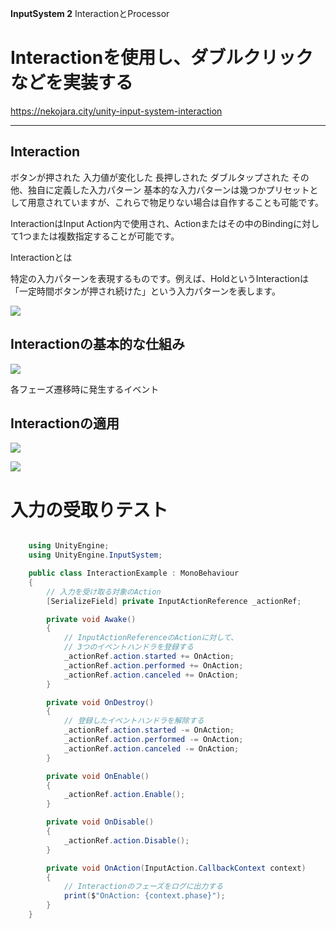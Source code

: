 **InputSystem 2**
InteractionとProcessor
# Interactionを使用し、ダブルクリックなどを実装する


https://nekojara.city/unity-input-system-interaction

---
## Interaction


ボタンが押された
入力値が変化した
長押しされた
ダブルタップされた
その他、独自に定義した入力パターン
基本的な入力パターンは幾つかプリセットとして用意されていますが、これらで物足りない場合は自作することも可能です。

InteractionはInput Action内で使用され、Actionまたはその中のBindingに対して1つまたは複数指定することが可能です。

Interactionとは

特定の入力パターンを表現するものです。例えば、HoldというInteractionは「一定時間ボタンが押され続けた」という入力パターンを表します。

![](images/7/7_1//unity-input-system-interaction-1.png.avif "")

## Interactionの基本的な仕組み

![](images/7/7_1//unity-input-system-interaction-2.png.avif "")

各フェーズ遷移時に発生するイベント


## Interactionの適用

![](images/7/7_1//unity-input-system-interaction-3.png.avif "")




![](images/7/7_1//unity-input-system-interaction-4.png.avif "")



# 入力の受取りテスト


```cs:InteractionExample.cs

    using UnityEngine;
    using UnityEngine.InputSystem;

    public class InteractionExample : MonoBehaviour
    {
        // 入力を受け取る対象のAction
        [SerializeField] private InputActionReference _actionRef;

        private void Awake()
        {
            // InputActionReferenceのActionに対して、
            // 3つのイベントハンドラを登録する
            _actionRef.action.started += OnAction;
            _actionRef.action.performed += OnAction;
            _actionRef.action.canceled += OnAction;
        }

        private void OnDestroy()
        {
            // 登録したイベントハンドラを解除する
            _actionRef.action.started -= OnAction;
            _actionRef.action.performed -= OnAction;
            _actionRef.action.canceled -= OnAction;
        }

        private void OnEnable()
        {
            _actionRef.action.Enable();
        }

        private void OnDisable()
        {
            _actionRef.action.Disable();
        }

        private void OnAction(InputAction.CallbackContext context)
        {
            // Interactionのフェーズをログに出力する
            print($"OnAction: {context.phase}");
        }
    }


```




















